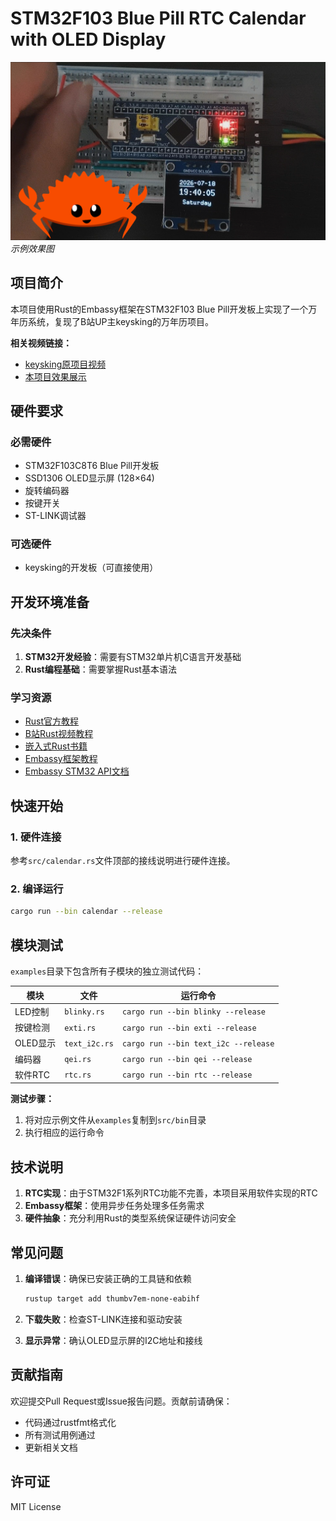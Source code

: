 # STM32F103 Blue Pill RTC Calendar with OLED Display

![Demo Image](demo.jpg) *示例效果图*

## 项目简介

本项目使用Rust的Embassy框架在STM32F103 Blue Pill开发板上实现了一个万年历系统，复现了B站UP主keysking的万年历项目。

**相关视频链接：**
- [keysking原项目视频](https://www.bilibili.com/video/BV1VkwqeoErY)
- [本项目效果展示](https://www.bilibili.com/video/BV1vdg8zXEen/)

## 硬件要求

### 必需硬件
- STM32F103C8T6 Blue Pill开发板
- SSD1306 OLED显示屏 (128×64)
- 旋转编码器
- 按键开关
- ST-LINK调试器

### 可选硬件
- keysking的开发板（可直接使用）

## 开发环境准备

### 先决条件
1. **STM32开发经验**：需要有STM32单片机C语言开发基础
2. **Rust编程基础**：需要掌握Rust基本语法

### 学习资源
- [Rust官方教程](https://doc.rust-lang.org/book/title-page.html)
- [B站Rust视频教程](https://www.bilibili.com/video/BV1m1sreSEoh)
- [嵌入式Rust书籍](https://doc.rust-lang.org/stable/embedded-book/intro/index.html)
- [Embassy框架教程](https://embassy.dev/book/#_introduction)
- [Embassy STM32 API文档](https://docs.rs/embassy-stm32/latest/embassy_stm32/index.html)

## 快速开始

### 1. 硬件连接
参考`src/calendar.rs`文件顶部的接线说明进行硬件连接。

### 2. 编译运行
```bash
cargo run --bin calendar --release
```

## 模块测试

`examples`目录下包含所有子模块的独立测试代码：

| 模块 | 文件 | 运行命令 |
|------|------|----------|
| LED控制 | `blinky.rs` | `cargo run --bin blinky --release` |
| 按键检测 | `exti.rs` | `cargo run --bin exti --release` |
| OLED显示 | `text_i2c.rs` | `cargo run --bin text_i2c --release` |
| 编码器 | `qei.rs` | `cargo run --bin qei --release` |
| 软件RTC | `rtc.rs` | `cargo run --bin rtc --release` |

**测试步骤：**
1. 将对应示例文件从`examples`复制到`src/bin`目录
2. 执行相应的运行命令

## 技术说明

1. **RTC实现**：由于STM32F1系列RTC功能不完善，本项目采用软件实现的RTC
2. **Embassy框架**：使用异步任务处理多任务需求
3. **硬件抽象**：充分利用Rust的类型系统保证硬件访问安全

## 常见问题

1. **编译错误**：确保已安装正确的工具链和依赖
   ```bash
   rustup target add thumbv7em-none-eabihf
   ```

2. **下载失败**：检查ST-LINK连接和驱动安装

3. **显示异常**：确认OLED显示屏的I2C地址和接线

## 贡献指南

欢迎提交Pull Request或Issue报告问题。贡献前请确保：
- 代码通过rustfmt格式化
- 所有测试用例通过
- 更新相关文档

## 许可证

MIT License